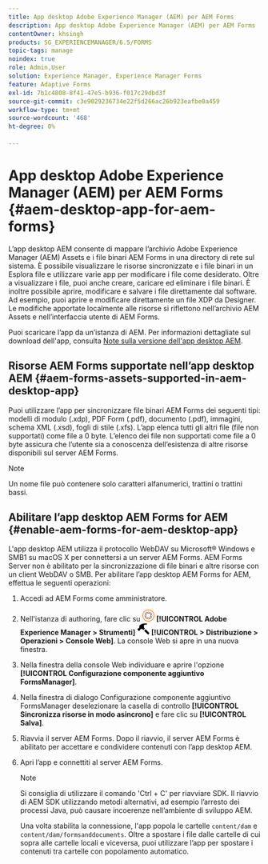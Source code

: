 ```yaml
---
title: App desktop Adobe Experience Manager (AEM) per AEM Forms
description: App desktop Adobe Experience Manager (AEM) per AEM Forms
contentOwner: khsingh
products: SG_EXPERIENCEMANAGER/6.5/FORMS
topic-tags: manage
noindex: true
role: Admin,User
solution: Experience Manager, Experience Manager Forms
feature: Adaptive Forms
exl-id: 7b1c4808-8f41-47e5-b936-f017c29dbd3f
source-git-commit: c3e9029236734e22f5d266ac26b923eafbe0a459
workflow-type: tm+mt
source-wordcount: '468'
ht-degree: 0%

---
```


# App desktop Adobe Experience Manager (AEM) per AEM Forms {#aem-desktop-app-for-aem-forms}

L’app desktop AEM consente di mappare l’archivio Adobe Experience Manager (AEM) Assets e i file binari AEM Forms in una directory di rete sul sistema. È possibile visualizzare le risorse sincronizzate e i file binari in un Esplora file e utilizzare varie app per modificare i file come desiderato. Oltre a visualizzare i file, puoi anche creare, caricare ed eliminare i file binari. È inoltre possibile aprire, modificare e salvare i file direttamente dal software. Ad esempio, puoi aprire e modificare direttamente un file XDP da Designer. Le modifiche apportate localmente alle risorse si riflettono nell’archivio AEM Assets e nell’interfaccia utente di AEM Forms.

Puoi scaricare l’app da un’istanza di AEM. Per informazioni dettagliate sul download dell&#39;app, consulta [Note sulla versione dell&#39;app desktop AEM](https://experienceleague.adobe.com/docs/experience-manager-desktop-app/using/release-notes.html?lang=en).

## Risorse AEM Forms supportate nell’app desktop AEM {#aem-forms-assets-supported-in-aem-desktop-app}

Puoi utilizzare l’app per sincronizzare file binari AEM Forms dei seguenti tipi: modelli di modulo (.xdp), PDF Form (.pdf), documento (.pdf), immagini, schema XML (.xsd), fogli di stile (.xfs). L’app elenca tutti gli altri file (file non supportati) come file a 0 byte. L’elenco dei file non supportati come file a 0 byte assicura che l’utente sia a conoscenza dell’esistenza di altre risorse disponibili sul server AEM Forms.

>[!NOTE]
>
>Un nome file può contenere solo caratteri alfanumerici, trattini o trattini bassi.

## Abilitare l’app desktop AEM Forms for AEM {#enable-aem-forms-for-aem-desktop-app}

L&#39;app desktop AEM utilizza il protocollo WebDAV su Microsoft® Windows e SMB1 su macOS X per connettersi a un server AEM Forms. AEM Forms Server non è abilitato per la sincronizzazione di file binari e altre risorse con un client WebDAV o SMB. Per abilitare l’app desktop AEM Forms for AEM, effettua le seguenti operazioni:

1. Accedi ad AEM Forms come amministratore.
1. Nell&#39;istanza di authoring, fare clic su ![adobeexperiencemanager](assets/adobeexperiencemanager.png) **[!UICONTROL Adobe Experience Manager > Strumenti]** ![hammer](assets/hammer.png) **[!UICONTROL > Distribuzione > Operazioni > Console Web]**. La console Web si apre in una nuova finestra.
1. Nella finestra della console Web individuare e aprire l&#39;opzione **[!UICONTROL Configurazione componente aggiuntivo FormsManager]**.
1. Nella finestra di dialogo Configurazione componente aggiuntivo FormsManager deselezionare la casella di controllo **[!UICONTROL Sincronizza risorse in modo asincrono]** e fare clic su **[!UICONTROL Salva]**.
1. Riavvia il server AEM Forms. Dopo il riavvio, il server AEM Forms è abilitato per accettare e condividere contenuti con l’app desktop AEM.
1. Apri l’app e connettiti al server AEM Forms.

   >[!NOTE]
   >
   > Si consiglia di utilizzare il comando &#39;Ctrl + C&#39; per riavviare SDK. Il riavvio di AEM SDK utilizzando metodi alternativi, ad esempio l’arresto dei processi Java, può causare incoerenze nell’ambiente di sviluppo AEM.

   Una volta stabilita la connessione, l&#39;app popola le cartelle `content/dam` e `content/dam/formsanddocuments`. Oltre a spostare i file dalle cartelle di cui sopra alle cartelle locali e viceversa, puoi utilizzare l’app per spostare i contenuti tra cartelle con popolamento automatico.
